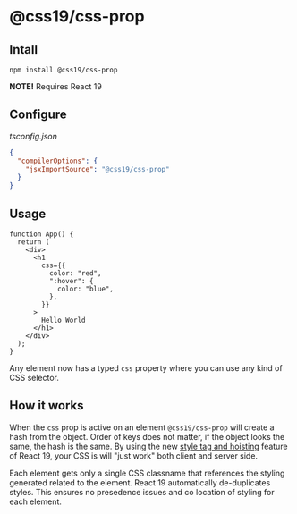 # @css19/css-prop

## Intall

```shell
npm install @css19/css-prop
```

**NOTE!** Requires React 19

## Configure

_tsconfig.json_

```json
{
  "compilerOptions": {
    "jsxImportSource": "@css19/css-prop"
  }
}
```

## Usage

```tsx
function App() {
  return (
    <div>
      <h1
        css={{
          color: "red",
          ":hover": {
            color: "blue",
          },
        }}
      >
        Hello World
      </h1>
    </div>
  );
}
```

Any element now has a typed `css` property where you can use any kind of CSS selector.

## How it works

When the `css` prop is active on an element `@css19/css-prop` will create a hash from the object. Order of keys does not matter, if the object looks the same, the hash is the same. By using the new [style tag and hoisting](https://react.dev/reference/react-dom/components/style) feature of React 19, your CSS is will "just work" both client and server side.

Each element gets only a single CSS classname that references the styling generated related to the element. React 19 automatically de-duplicates styles. This ensures no presedence issues and co location of styling for each element.
